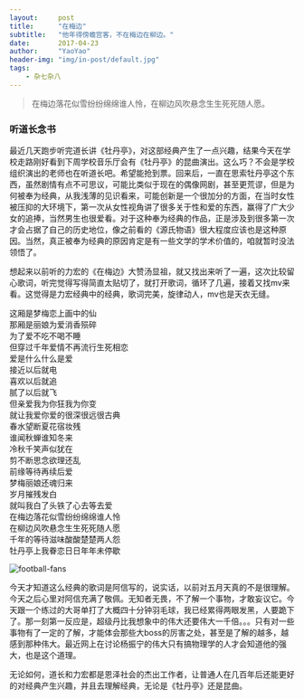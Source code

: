 ```yaml
---
layout:     post
title:      "在梅边"
subtitle:   "他年得傍蟾宫客，不在梅边在柳边。"
date:       2017-04-23
author:     "YaoYao"
header-img: "img/in-post/default.jpg"
tags:
    - 杂七杂八
---
```


>  在梅边落花似雪纷纷绵绵谁人怜，在柳边风吹悬念生生死死随人愿。

### 听道长念书
最近几天跑步听完道长讲《牡丹亭》，对这部经典产生了一点兴趣，结果今天在学校走路刚好看到下周学校音乐厅会有《牡丹亭》的昆曲演出。这么巧？不会是学校组织演出的老师也在听道长吧。希望能抢到票。回来后，一直在思索牡丹亭这个东西，虽然剧情有点不可思议，可能比类似于现在的偶像网剧，甚至更荒谬，但是为何被奉为经典，从我浅薄的见识看来，可能创新是一个很加分的方面，在当时女性被压抑的大环境下，第一次从女性视角讲了很多关于性和爱的东西，赢得了广大少女的追捧，当然男生也很爱看。对于这种奉为经典的作品，正是涉及到很多第一次才会占据了自己的历史地位，像之前看的《源氏物语》很大程度应该也是这种原因。当然，真正被奉为经典的原因肯定是有一些文学的学术价值的，咱就暂时没法领悟了。

想起来以前听的力宏的《在梅边》大赞汤显祖，就又找出来听了一遍，这次比较留心歌词，听完觉得写得简直太贴切了，就打开歌词，循环了几遍，接着又找mv来看。这觉得是力宏经典中的经典，歌词完美，旋律动人，mv也是天衣无缝。

>
这厢是梦梅恋上画中的仙    
那厢是丽娘为爱消香殒碎   
为了爱不吃不喝不睡   
但穿过千年爱情不再流行生死相恋   
爱是什么什么是爱     
接近以后就电    
喜欢以后就追   
腻了以后就飞   
但亲爱我为你狂我为你变  
就让我爱你爱的很深很远很古典   
春水望断夏花宿妆残   
谁闻秋蝉谁知冬来   
冷秋千笑声似犹在   
剪不断思念欲理还乱   
前缘等待再续后爱    
梦梅丽娘还魂归来   
岁月摧残发白   
就叫我白了头铁了心去等去爱   
在梅边落花似雪纷纷绵绵谁人怜   
在柳边风吹悬念生生死死随人愿   
千年的等待滋味酸酸楚楚两人怨   
牡丹亭上我眷恋日日年年未停歇

![football-fans](https://mearshen.github.io/img/in-post/Zai_Mei_bian.jpg)

今天才知道这么经典的歌词是阿信写的，说实话，以前对五月天真的不是很理解。今天之后心里对阿信充满了敬佩。无知者无畏，不了解一个事物，才敢妄议它。今天跟一个练过的大哥单打了大概四十分钟羽毛球，我已经累得两眼发黑，人要跪下了。那一刻第一反应是，超级丹比我想象中的伟大还要伟大一千倍。。。只有对一些事物有了一定的了解，才能体会那些大boss的厉害之处，甚至是了解的越多，越感到那种伟大。最近网上在讨论杨振宁的伟大只有搞物理学的人才会知道他的强大，也是这个道理。

无论如何，道长和力宏都是恩泽社会的杰出工作者，让普通人在几百年后还能更好的对经典产生兴趣，并且去理解经典，无论是《牡丹亭》还是昆曲。

